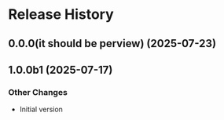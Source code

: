 # Release History

## 0.0.0(it should be perview) (2025-07-23)



## 1.0.0b1 (2025-07-17)

### Other Changes

  - Initial version
